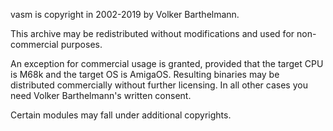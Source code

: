 vasm is copyright in 2002-2019 by Volker Barthelmann.

This archive may be redistributed without modifications and used for non-commercial purposes.

An exception for commercial usage is granted, provided that the target CPU is M68k and the target OS is AmigaOS. Resulting binaries may be distributed commercially without further licensing.
In all other cases you need Volker Barthelmann's written consent.

Certain modules may fall under additional copyrights.
